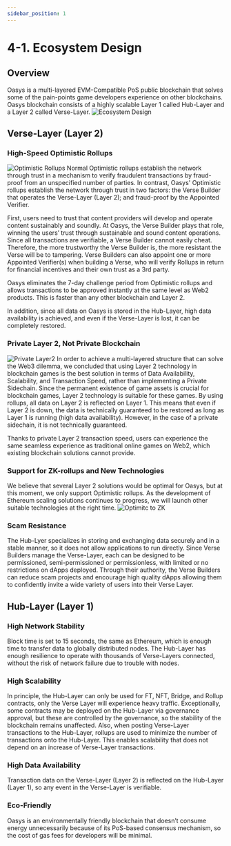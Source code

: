 ```yaml
---
sidebar_position: 1
---
```

# 4-1. Ecosystem Design
## Overview
Oasys is a multi-layered EVM-Compatible PoS public blockchain that solves some of the pain-points game developers experience on other blockchains. Oasys blockchain consists of a highly scalable Layer 1 called Hub-Layer and a Layer 2 called Verse-Layer.
![Ecosystem Design](/img/docs/whitepaper/solution/ecosystem-design.png)
## Verse-Layer (Layer 2)
### High-Speed Optimistic Rollups
![Optimistic Rollups](/img/docs/whitepaper/solution/high-speed-or.png)
Normal Optimistic rollups establish the network through trust in a mechanism to verify fraudulent transactions by fraud-proof from an unspecified number of parties. In contrast, Oasys' Optimistic rollups establish the network through trust in two factors: the Verse Builder that operates the Verse-Layer (Layer 2); and fraud-proof by the Appointed Verifier.

First, users need to trust that content providers will develop and operate content sustainably and soundly. At Oasys, the Verse Builder plays that role, winning the users’ trust through sustainable and sound content operations. Since all transactions are verifiable, a Verse Builder cannot easily cheat. Therefore, the more trustworthy the Verse Builder is, the more resistant the Verse will be to tampering. Verse Builders can also appoint one or more Appointed Verifier(s) when building a Verse, who will verify Rollups in return for financial incentives and their own trust as a 3rd party.

Oasys eliminates the 7-day challenge period from Optimistic rollups and allows transactions to be approved instantly at the same level as Web2 products. This is faster than any other blockchain and Layer 2.

In addition, since all data on Oasys is stored in the Hub-Layer, high data availability is achieved, and even if the Verse-Layer is lost, it can be completely restored.

### Private Layer 2, Not Private Blockchain
![Private Layer2](/img/docs/whitepaper/solution/private-l2.png)
In order to achieve a multi-layered structure that can solve the Web3 dilemma, we concluded that using Layer 2 technology in blockchain games is the best solution in terms of Data Availability, Scalability, and Transaction Speed, rather than implementing a Private Sidechain.
Since the permanent existence of game assets is crucial for blockchain games, Layer 2 technology is suitable for these games. By using rollups, all data on Layer 2 is reflected on Layer 1. This means that even if Layer 2 is down, the data is technically guaranteed to be restored as long as Layer 1 is running (high data availability). However, in the case of a private sidechain, it is not technically guaranteed.

Thanks to private Layer 2 transaction speed, users can experience the same seamless experience as traditional online games on Web2, which existing blockchain solutions cannot provide.

### Support for ZK-rollups and New Technologies
We believe that several Layer 2 solutions would be optimal for Oasys, but at this moment, we only support Optimistic rollups. As the development of Ethereum scaling solutions continues to progress, we will launch other suitable technologies at the right time.
![Optimitc to ZK](/img/docs/whitepaper/solution/zk-support.png)
### Scam Resistance
The Hub-Lyer specializes in storing and exchanging data securely and in a stable manner, so it does not allow applications to run directly. Since Verse Builders manage the Verse-Layer, each can be designed to be permissioned, semi-permissioned or permissionless, with limited or no restrictions on dApps deployed. Through their authority, the Verse Builders can reduce scam projects and encourage high quality dApps allowing them to confidently invite a wide variety of users into their Verse Layer.

## Hub-Layer (Layer 1)
### High Network Stability
Block time is set to 15 seconds, the same as Ethereum, which is enough time to transfer data to globally distributed nodes. The Hub-Layer has enough resilience to operate with thousands of Verse-Layers connected, without the risk of network failure due to trouble with nodes.
### High Scalability
In principle, the Hub-Layer can only be used for FT, NFT, Bridge, and Rollup contracts, only the Verse Layer will experience heavy traffic. Exceptionally, some contracts may be deployed on the Hub-Layer via governance approval, but these are controlled by the governance, so the stability of the blockchain remains unaffected. Also, when posting Verse-Layer transactions to the Hub-Layer, rollups are used to minimize the number of transactions onto the Hub-Layer. This enables scalability that does not depend on an increase of Verse-Layer transactions.
### High Data Availability
Transaction data on the Verse-Layer (Layer 2) is reflected on the Hub-Layer (Layer 1), so any event in the Verse-Layer is verifiable.
### Eco-Friendly
Oasys is an environmentally friendly blockchain that doesn’t consume energy unnecessarily because of its PoS-based consensus mechanism, so the cost of gas fees for developers will be minimal.